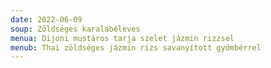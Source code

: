 ```yaml
---
date: 2022-06-09
soup: Zöldséges karalábéleves
menua: Dijoni mustáros tarja szelet jázmin rizzsel
menub: Thai zöldséges jázmin rizs savanyított gyömbérrel
---
```

